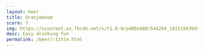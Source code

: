 ```yaml
---
layout: beer
title: Oranjeboom
score: 7
img: https://scontent.xx.fbcdn.net/v/t1.0-0/p480x480/544204_10151563945568745_9282207_n.jpg?oh=bce23b15496f7c032490c37666279f0e&oe=5839BE41
desc: Easy drinking fun
permalink: /beer/:title.html
---
```

